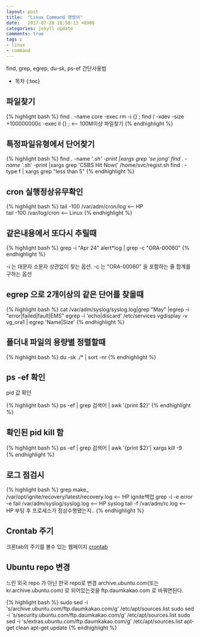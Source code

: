 ```yaml
---
layout: post
title:  "Linux Command 명령어"
date:   2017-07-20 10:50:13 +0900
categories: jekyll update
comments: true
tags :
- linux
- command
---
```


find, grep, egrep, du-sk, ps-ef 간단사용법
* 목차
{:toc}

## 파일찾기
{% highlight bash %}
find . -name core -exec rm -i {} \;
find / -xdev -size +100000000c -exec ll {} \;    <-- 100M이상 파일찾기
{% endhighlight %}
 
## 특정파일유형에서 단어찾기
{% highlight bash %}
find . -name '*.sh' -print |xargs grep 'se jong'
find . -name '*.sh' -print |xargs grep 'CSBS Hit Now(' /home/svc/regist.sh
find . -type f | xargs grep "less than 5"
{% endhighlight %}

## cron 실행정상유무확인
{% highlight bash %}
tail -100 /var/adm/cron/log  <-- HP  
tail -100 /var/log/cron​          <-- Linux
﻿{% endhighlight %}

## 같은내용에서 또다시 추릴때
{% highlight bash %}
 grep -i "Apr 24" alert*log | grep -c "ORA-00060"
 {% endhighlight %}

-i 는 대문자 소문자 상관없이 찾는 옵션.
-c 는 "ORA-00060" 을 포함하는 줄 합계를 구하는 옵션
 
##  egrep 으로 2개이상의 같은 단어를 찾을때
{% highlight bash %}
cat /var/adm/syslog/syslog.log|grep "May" |egrep -i "error|failed|fault|EMS"
egrep -i 'echo|discard' /etc/services
vgdisplay -v vg_ora1 | egrep 'Name|Size'
{% endhighlight %}

## 폴더내 파일의 용량별 정렬할때
{% highlight bash %}
du -sk ./* | sort -nr
{% endhighlight %}

## ps -ef 확인
pid 값 확인

{% highlight bash %}
ps -ef | grep 검색어 | awk '{print $2}'
{% endhighlight %}

## 확인된 pid kill 함
{% highlight bash %}
ps -ef | grep 검색어 | awk '{print $2}'| xargs kill -9     
{% endhighlight %}

##  로그 점검시
{% highlight bash %}
grep make_ /var/opt/ignite/recovery/latest/recovery.log  <-- HP ignite백업
grep -i -e error -e fail /var/adm/syslog/syslog.log   <-- HP syslog
tail -f /var/adm/rc.log    <-- HP 부팅 후 프로세스가 정상수행됐는지..
{% endhighlight %}

## Crontab 주기
크론tab의 주기를 볼수 있는 웹페이지 [crontab](https://crontab.guru/)

## Ubuntu repo 변경
느린 외국 repo 가 아닌 한국 repo로 변경
archive.ubuntu.com(또는 kr.archive.ubuntu.com) 로 되어있는것을 ftp.daumkakao.com 로 바꿔면된다.

{% highlight bash %}
sudo sed -i 's/archive.ubuntu.com/ftp.daumkakao.com/g' /etc/apt/sources.list
sudo sed -i 's/security.ubuntu.com/ftp.daumkakao.com/g' /etc/apt/sources.list
sudo sed -i 's/extras.ubuntu.com/ftp.daumkakao.com/g' /etc/apt/sources.list
apt-get clean
apt-get update
{% endhighlight %}  
       
